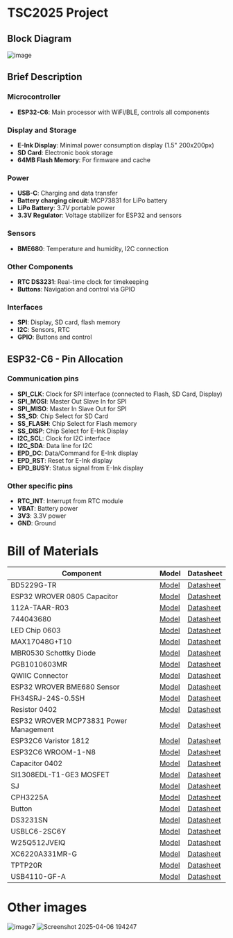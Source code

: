 # TSC2025 Project

## Block Diagram

![image](https://github.com/user-attachments/assets/cf016ced-38cc-4f77-a24d-0b3fbc02e55c)

## Brief Description

### Microcontroller
- **ESP32-C6**: Main processor with WiFi/BLE, controls all components

### Display and Storage
- **E-Ink Display**: Minimal power consumption display (1.5" 200x200px)
- **SD Card**: Electronic book storage
- **64MB Flash Memory**: For firmware and cache

### Power
- **USB-C**: Charging and data transfer
- **Battery charging circuit**: MCP73831 for LiPo battery
- **LiPo Battery**: 3.7V portable power
- **3.3V Regulator**: Voltage stabilizer for ESP32 and sensors

### Sensors
- **BME680**: Temperature and humidity, I2C connection

### Other Components
- **RTC DS3231**: Real-time clock for timekeeping
- **Buttons**: Navigation and control via GPIO

### Interfaces
- **SPI**: Display, SD card, flash memory
- **I2C**: Sensors, RTC
- **GPIO**: Buttons and control

## ESP32-C6 - Pin Allocation

### Communication pins
- **SPI_CLK**: Clock for SPI interface (connected to Flash, SD Card, Display)
- **SPI_MOSI**: Master Out Slave In for SPI
- **SPI_MISO**: Master In Slave Out for SPI
- **SS_SD**: Chip Select for SD Card
- **SS_FLASH**: Chip Select for Flash memory
- **SS_DISP**: Chip Select for E-Ink Display
- **I2C_SCL**: Clock for I2C interface
- **I2C_SDA**: Data line for I2C
- **EPD_DC**: Data/Command for E-Ink display
- **EPD_RST**: Reset for E-Ink display
- **EPD_BUSY**: Status signal from E-Ink display

### Other specific pins
- **RTC_INT**: Interrupt from RTC module
- **VBAT**: Battery power
- **3V3**: 3.3V power
- **GND**: Ground

# Bill of Materials

| Component | Model | Datasheet |
|-----------|--------------|-----------|
| BD5229G-TR | [Model](https://www.digikey.ee/en/models/658502) | [Datasheet](https://www.rohm.com/datasheet?p=BD5229G&dist=Digi-key&media=referral&source=digi-key.com&campaign=Digi-key) |
| ESP32 WROVER 0805 Capacitor | [Model](https://ro.mouser.com/ProductDetail/KYOCERA-AVX/SD0805S020S1R0?qs=jCA%252BPfw4LHbpkAoSnwrdjw%3D%3D) | [Datasheet](https://ro.mouser.com/datasheet/2/40/schottky-3165252.pdf) |
| 112A-TAAR-R03 | [Model](https://www.snapeda.com/parts/112A-TAAR-R03/Attend/view-part/) | [Datasheet](https://www.snapeda.com/parts/112A-TAAR-R03/Attend/datasheet/) |
| 744043680 | [Model](https://ro.mouser.com/ProductDetail/Wurth-Elektronik/744043680?qs=PGXP4M47uW6VkZq%252BkzjrHA%3D%3D) | [Datasheet](https://www.we-online.com/components/products/datasheet/744043680.pdf) |
| LED Chip 0603 | [Model](https://grabcad.com/library/0603-smd-led-1) | [Datasheet](https://www.snapeda.com/parts/KP-1608SURCK/Kingbright/datasheet/) |
| MAX17048G+T10 | [Model](https://www.snapeda.com/parts/MAX17048G+T10/Analog+Devices/view-part/?ref=eda) | [Datasheet](https://www.snapeda.com/parts/MAX17048G+T10/Analog%20Devices/datasheet/) |
| MBR0530 Schottky Diode | [Model](https://www.snapeda.com/parts/MBR0530/Onsemi/view-part/?ref=eda) | [Datasheet](https://www.snapeda.com/parts/MBR0530/ON%20Semiconductor/datasheet/) |
| PGB1010603MR | [Model](https://www.snapeda.com/parts/PGB1010603MR/Littelfuse/view-part/?ref=eda) | [Datasheet](https://www.snapeda.com/parts/PGB1010603MR/Littelfuse%20Inc./datasheet/) |
| QWIIC Connector | [Model](https://www.snapeda.com/parts/PRT-14417/SparkFun/view-part/) | [Datasheet](https://www.snapeda.com/parts/PRT-14417/SparkFun%20Electronics/datasheet/) |
| ESP32 WROVER BME680 Sensor | [Model](https://www.digikey.ro/en/models/7401317) | [Datasheet](https://www.bosch-sensortec.com/media/boschsensortec/downloads/datasheets/bst-bme680-ds001.pdf) |
| FH34SRJ-24S-0.5SH | [Model](https://www.snapeda.com/parts/FH34SRJ-24S-0.5SH(99)/Hirose/view-part/) | [Datasheet](https://www.snapeda.com/parts/FH34SRJ-24S-0.5SH(99)/Hirose%20Connector/datasheet/) |
| Resistor 0402 | [Model](https://componentsearchengine.com/part-view/R0402%201%25%20100%20K%20(RC0402FR-07100KL)/YAGEO) | [Datasheet](https://www.yageo.com/upload/media/product/products/datasheet/rchip/PYu-RC_Group_51_RoHS_L_12.pdf) |
| ESP32 WROVER MCP73831 Power Management | [Model](https://www.snapeda.com/parts/MCP73831T-2ACI/OT/Microchip/view-part/) | [Datasheet](https://www.snapeda.com/parts/MCP73831T-2ACI/OT/Microchip/datasheet/) |
| ESP32C6 Varistor 1812 | [Model](https://www.snapeda.com/parts/RC0603JR-070RL/Yageo/view-part/) | [Datasheet](https://www.snapeda.com/parts/RC0603JR-070RL/Yageo/datasheet/) |
| ESP32C6 WROOM-1-N8 | [Model](https://www.snapeda.com/parts/ESP32-C6-WROOM-1-N8/Espressif+Systems/view-part/?ref=eda) | [Datasheet](https://www.snapeda.com/parts/ESP32-C6-WROOM-1-N8/Espressif%20Systems/datasheet/) |
| Capacitor 0402 | [Model](https://componentsearchengine.com/part-view/CC0402MRX5R5BB106/YAGEO) | [Datasheet](https://componentsearchengine.com/Datasheets/2/CC0402MRX5R5BB106.pdf) |
| SI1308EDL-T1-GE3 MOSFET | [Model](https://www.snapeda.com/parts/SI1308EDL-T1-GE3/Vishay+Siliconix/view-part/?ref=eda) | [Datasheet](https://www.snapeda.com/parts/SI1308EDL-T1-GE3/Vishay%20Siliconix/datasheet/) |
| SJ | [Model](https://grabcad.com/library/solder-jumpers-1) | [Datasheet]() |
| CPH3225A | [Model](https://www.snapeda.com/parts/CPH3225A/Seiko+Instruments/view-part/?ref=eda) | [Datasheet](https://www.snapeda.com/parts/CPH3225A/Seiko%20Instruments/datasheet/) |
| Button | [Model](https://industry.panasonic.com/global/en/products/control/switch/light-touch/number/evqpuj02k) | [Datasheet](https://industry.panasonic.com/global/en/downloads?tab=catalog&small_g_cd=203&part_no=EVQPUJ02K) |
| DS3231SN | [Model](https://www.snapeda.com/parts/DS3231SN%23/Analog+Devices/view-part/?ref=eda) | [Datasheet](https://www.snapeda.com/parts/DS3231SN%23/Analog%20Devices/datasheet/) |
| USBLC6-2SC6Y | [Model](https://www.snapeda.com/parts/USBLC6-2SC6Y/STMicroelectronics/view-part/?ref=eda) | [Datasheet](https://www.snapeda.com/parts/USBLC6-2SC6Y/STMicroelectronics/datasheet/) |
| W25Q512JVEIQ | [Model](https://www.digikey.ro/en/models/10244706) | [Datasheet](https://www.winbond.com/resource-files/W25Q512JV%20SPI%20RevB%2006252019%20KMS.pdf) |
| XC6220A331MR-G | [Model](https://componentsearchengine.com/part-view/XC6220A331MR-G/Torex) | [Datasheet](https://product.torexsemi.com/system/files/series/xc6220.pdf) |
| TPTP20R | [Model](https://ro.mouser.com/ProductDetail/Adafruit/3825?qs=%252bEew9%252b0nqrAn6n76%252bB5vZg%3D%3D&utm_source=findchips&utm_medium=aggregator&utm_campaign=3825&utm_term=3825&utm_content=Adafruit&_gl=1*1t6jdbp*_ga*MTQ5NTQ1ODI1LjE3NDMyMzgzNTY.*_ga_15W4STQT4T*MTc0Mzc4MDU5Ni4xMi4xLjE3NDM3ODM2MzIuNDIuMC4w) | [Datasheet](https://cdn-shop.adafruit.com/product-files/3825/3825_diagram.PDF) |
| USB4110-GF-A | [Model](https://componentsearchengine.com/part-view/USB4110-GF-A/GCT%20(GLOBAL%20CONNECTOR%20TECHNOLOGY)) | [Datasheet](https://gct.co/files/drawings/usb4110.pdf) |


# Other images

![image7](https://github.com/user-attachments/assets/dc42971f-ae28-43a6-8cb5-bb3610e25a13)
![Screenshot 2025-04-06 194247](https://github.com/user-attachments/assets/bac51ebf-e645-47f2-8099-25c2ea2e21cb)
